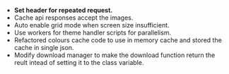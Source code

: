 - **Set header for repeated request.**
- Cache api responses accept the images.
- Auto enable grid mode when screen size insufficient.
- Use workers for theme handler scripts for parallelism.
- Refactored colours cache code to use in memory cache and stored the cache in single json.
- Modify download manager to make the download function return the reult intead of setting it to the class variable.

